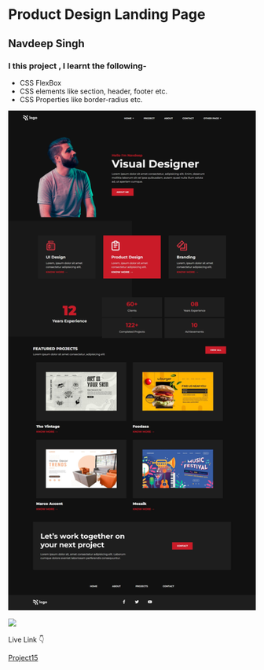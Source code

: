# Product Design Landing Page

## Navdeep Singh

### I this project , I learnt the following-

- CSS FlexBox
- CSS elements like section, header, footer etc.
- CSS Properties like border-radius etc.


![](./project15.png)

![](https://img.shields.io/badge/Time-7--8hrs-brightgreen)

Live Link :point_down:

[Project15](https://app.netlify.com/sites/navdeep-project15/overview)